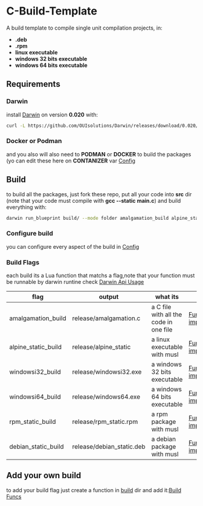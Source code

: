 # C-Build-Template
A build template to compile single unit compilation projects, in:
- **.deb**
- **.rpm**
- **linux executable**
- **windows 32 bits executable**
- **windows 64 bits executable**

## Requirements
### Darwin
install [Darwin](https://github.com/OUIsolutions/Darwin) on
version **0.020** with:
```bash
curl -L https://github.com/OUIsolutions/Darwin/releases/download/0.020/darwin.out -o darwin.out && sudo chmod +x darwin.out &&  sudo  mv darwin.out /usr/bin/darwin
```
### Docker or Podman
and you also will also need to **PODMAN** or **DOCKER**  to build the packages
(yo can edit these here on **CONTANIZER** var [Config](/build/config.lua)

## Build
to build all the packages, just fork these repo,  put all your code into **src** dir
(note that your code must compile with **gcc --static main.c**) and build everything with:
```bash
darwin run_blueprint build/ --mode folder amalgamation_build alpine_static_build windowsi32_build windowsi64_build rpm_static_build debian_static_build

```
### Configure build
you can configure every aspect of the build in [Config](/build/config.lua) 
### Build Flags
each build its a  Lua function that matchs a flag,note that your function must be runnable 
by darwin runtine check [Darwin Api Usage](https://github.com/OUIsolutions/Darwin/blob/main/docs/api_usage.md)


| flag               | output                  | what its                                | Function                  |
|--------------------|-------------------------|----------------------------------------|---------------------------|
| amalgamation_build | release/amalgamation.c  | a C file with all the code in one file |[Function implementation](/build/build/amalgamation_build.lua)    |
| alpine_static_build| release/alpine_static   | a linux executable with musl           |[Function implementation](/build/build/alpine_static_build.lua)   | 
| windowsi32_build   | release/windowsi32.exe  | a windows 32 bits executable            |[Function implementation](/build/build/windowsi32_build.lua)      |
| windowsi64_build   | release/windows64.exe  | a windows 64 bits executable            |[Function implementation](/build/build/windows64_build.lua)      |
| rpm_static_build   | release/rpm_static.rpm  | a rpm package with musl                 |[Function implementation](/build/build/rpm_static_build.lua)      |
| debian_static_build| release/debian_static.deb| a debian package with musl              |[Function implementation](/build/build/debian_static_build.lua)   |

## Add your own build
to add your build flag just create a function in [build](/build/build) dir and add it:[Build Funcs](/build/build_funcs.lua)

